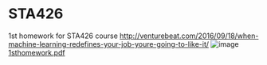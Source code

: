 # STA426
1st homework for STA426 course
http://venturebeat.com/2016/09/18/when-machine-learning-redefines-your-job-youre-going-to-like-it/
![image](https://cloud.githubusercontent.com/assets/22291946/18634607/fc00b790-7e81-11e6-93c1-acd70921a21e.png)
[1sthomework.pdf](https://github.com/kli8996/STA426/files/480263/1sthomework.pdf)
